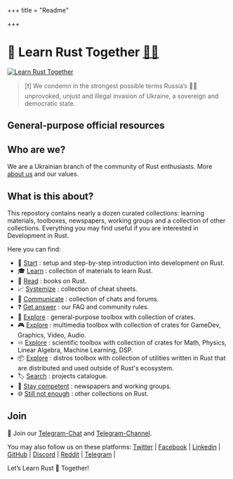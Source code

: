 +++
title = "Readme"

+++
<!-- ![Rust](/img/logo/Logo2.jpg) -->

# 🦀 Learn Rust Together [💙💛](/posts/readme-ua#-вивчаємо-rust-разом-)

[![Learn Rust Together](https://raw.githubusercontent.com/rust-lang-ua/learn_rust_together/59713d4ae68edc4aa1447a1194f772adb4cecde0/asset/logo/Collage_2.jpg)](https://github.com/rust-lang-ua/learn_rust_together)

> [:exclamation:] We condemn in the strongest possible terms Russia’s :pirate_flag: unprovoked, unjust and illegal invasion of Ukraine, a sovereign and democratic state.

## General-purpose official resources

## Who are we?
We are a Ukrainian branch of the community of Rust enthusiasts. More [about us](/posts/about-us) and our values.

## What is this about?
This repostory contains nearly a dozen curated collections: learning materials, toolboxes, newspapers, working groups and a collection of other collections. Everything you may find useful if you are interested in Development in Rust.

Here you can find:

- :footprints:️ [Start](/posts/introduction) : setup and step-by-step introduction into development on Rust.
- :mortar_board: [Learn](/posts/learn) : collection of materials to learn Rust.
- :blue_book: [Read](https://github.com/sger/RustBooks) : books on Rust.
- :chart_with_upwards_trend: [Systemize](/posts/cheat-sheets) : collection of cheat sheets.
- :speech_balloon: [Communicate](/posts/communicate) : collection of chats and forums.
- :question: [Get answer](/posts/about-us#question-faq) : our FAQ and community rules.
- :wrench: [Explore](/posts/toolbox-general) : general-purpose toolbox with collection of crates.
- :video_game: [Explore](/posts/toolbox-multimedia) : multimedia toolbox with collection of crates for GameDev, Graphics, Video, Audio.
- :infinity: [Explore](/posts/toolbox-scientific) : scientific toolbox with collection of crates for Math, Physics, Linear Algebra, Machine Learning, DSP.
- :package: [Explore](/posts/toolbox-distros) : distros toolbox with collection of utilities written in Rust that are distributed and used outside of Rust's ecosystem.
- :label: [Search](/posts/collection-of-collections#label-projects-catalogue) : projects catalogue.
- :newspaper: [Stay competent](/posts/collection-of-collections#newspaper-newspapers-and-working-groups) : newspapers and working groups.
- :globe_with_meridians: [Still not enough](/posts/collection-of-collections#globe_with_meridians-other-collections-on-rust) : other collections on Rust.

## Join

💬 Join our [Telegram-Chat](https://t.mrustlang_ua) and [Telegram-Channel](https://t.me/learn_rust_ukr). <br/>

You may also follow us on these platforms:
[Twitter](https://twitter.com/RustUkraine)  |
[Facebook](https://www.facebook.com/learntogetherpro) |
[Linkedin](https://www.linkedin.com/company/learn-together-pro) |
[GitHub](https://github.com/rust-lang-ua) |
[Discord](https://discord.com/invitJVCZfTVf5A) |
[Reddit](https://www.reddit.com/r/rustlang_u) |
[Telegram](https://t.mrustlang_ua) |
<br/>

Let’s Learn Rust 🦀 Together!
